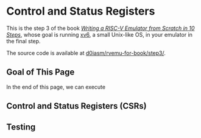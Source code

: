 # Control and Status Registers

This is the step 3 of the book [_Writing a RISC-V Emulator from Scratch in 10 Steps_](./), whose goal is running [xv6](https://github.com/mit-pdos/xv6-riscv), a small Unix-like OS, in your emulator in the final step.

The source code is available at [d0iasm/rvemu-for-book/step3/](https://github.com/d0iasm/rvemu-for-book/tree/master/step3).

## Goal of This Page

In the end of this page, we can execute 

## Control and Status Registers \(CSRs\)

## Testing

